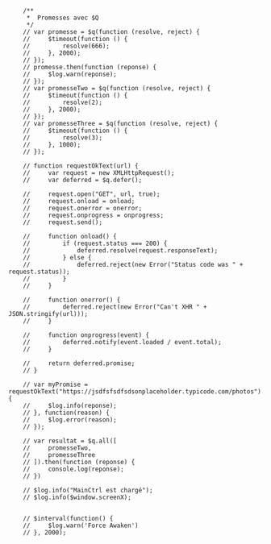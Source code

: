

        /**
         *  Promesses avec $Q
         */ 
        // var promesse = $q(function (resolve, reject) {
        //     $timeout(function () {
        //         resolve(666);
        //     }, 2000);
        // });
        // promesse.then(function (reponse) {
        //     $log.warn(reponse);
        // });
        // var promesseTwo = $q(function (resolve, reject) {
        //     $timeout(function () {
        //         resolve(2);
        //     }, 2000);
        // });
        // var promesseThree = $q(function (resolve, reject) {
        //     $timeout(function () {
        //         resolve(3);
        //     }, 1000);
        // });

        // function requestOkText(url) {
        //     var request = new XMLHttpRequest();
        //     var deferred = $q.defer();

        //     request.open("GET", url, true);
        //     request.onload = onload;
        //     request.onerror = onerror;
        //     request.onprogress = onprogress;
        //     request.send();

        //     function onload() {
        //         if (request.status === 200) {
        //             deferred.resolve(request.responseText);
        //         } else {
        //             deferred.reject(new Error("Status code was " + request.status));
        //         }
        //     }

        //     function onerror() {
        //         deferred.reject(new Error("Can't XHR " + JSON.stringify(url)));
        //     }

        //     function onprogress(event) {
        //         deferred.notify(event.loaded / event.total);
        //     }

        //     return deferred.promise;
        // }

        // var myPromise = requestOkText("https://jsdfsfsdfsdsonplaceholder.typicode.com/photos").then(function(reponse) {
        //     $log.info(reponse);
        // }, function(reason) {
        //     $log.error(reason);
        // });

        // var resultat = $q.all([
        //     promesseTwo,
        //     promesseThree
        // ]).then(function (reponse) {
        //     console.log(reponse);
        // })

        // $log.info("MainCtrl est chargé");
        // $log.info($window.screenX);


        // $interval(function() {
        //     $log.warn('Force Awaken')
        // }, 2000);